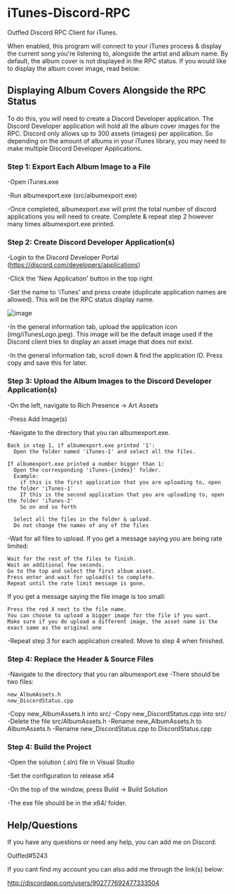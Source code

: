 # iTunes-Discord-RPC

Outfled Discord RPC Client for iTunes.

When enabled, this program will connect to your iTunes process & display the current song you're listening to, alongside the artist and album name.
By default, the album cover is not displayed in the RPC status. If you would like to display the album cover image, read below.

## Displaying Album Covers Alongside the RPC Status

To do this, you will need to create a Discord Developer application.
The Discord Developer application will hold all the album cover images for the RPC.
Discord only allows up to 300 assets (images) per application. So depending on the amount of albums in your iTunes library, you may need to make multiple Discord Developer Applications.


### Step 1: Export Each Album Image to a File

-Open iTunes.exe

-Run albumexport.exe (src/albumexport.exe)

-Once completed, albumexport.exe will print the total number of discord applications you will need to create. Complete & repeat step 2 however many times albumexport.exe printed.

### Step 2: Create Discord Developer Application(s)

-Login to the Discord Developer Portal (https://discord.com/developers/applications)

-Click the 'New Application' button in the top right

-Set the name to 'iTunes' and press create (duplicate application names are allowed). This will be the RPC status display name.

![image](https://user-images.githubusercontent.com/55547083/231023853-b35955b0-ce14-4874-a281-2b0e083dc1cf.png)

-In the general information tab, upload the application icon (img/iTunesLogo.jpeg). This image will be the default image used if the Discord client tries to display an asset image that does not exist.

-In the general information tab, scroll down & find the application ID. Press copy and save this for later.


### Step 3: Upload the Album Images to the Discord Developer Application(s)

-On the left, navigate to Rich Presence -> Art Assets

-Press Add Image(s)

-Navigate to the directory that you ran albumexport.exe.

    Back in step 1, if albumexport.exe printed '1':
      Open the folder named 'iTunes-1' and select all the files.
    
    If albumexport.exe printed a number bigger than 1:
      Open the corresponding 'iTunes-{index}' folder.
      Example:
        if this is the first application that you are uploading to, open the folder 'iTunes-1'
        If this is the second application that you are uploading to, open the folder 'iTunes-2'
        So on and so forth
        
      Select all the files in the folder & upload.
      Do not change the names of any of the files

-Wait for all files to upload.
If you get a message saying you are being rate limited:
    
    Wait for the rest of the files to finish.
    Wait an additional few seconds.
    Go to the top and select the first album asset.
    Press enter and wait for upload(s) to complete.
    Repeat until the rate limit message is gone.

If you get a message saying the file image is too small:

    Press the red X next to the file name.
    You can choose to upload a bigger image for the file if you want.
    Make sure if you do upload a different image, the asset name is the exact same as the original one
    
-Repeat step 3 for each application created. Move to step 4 when finished.

### Step 4: Replace the Header & Source Files

-Navigate to the directory that you ran albumexport.exe
-There should be two files:

    new_AlbumAssets.h
    new_DiscordStatus.cpp
    
-Copy new_AlbumAssets.h into src/
-Copy new_DiscordStatus.cpp into src/
-Delete the file src/AlbumAssets.h
-Rename new_AlbumAssets.h to AlbumAssets.h
-Rename new_DiscordStatus.cpp to DiscordStatus.cpp

### Step 4: Build the Project
-Open the solution (.sln) file in Visual Studio

-Set the configuration to release x64

-On the top of the window, press Build -> Build Solution

-The exe file should be in the x64/ folder.

## Help/Questions

If you have any questions or need any help, you can add me on Discord:

   Outfled#5243
        
If you cant find my account you can also add me through the link(s) below:

http://discordapp.com/users/902777692477333504


